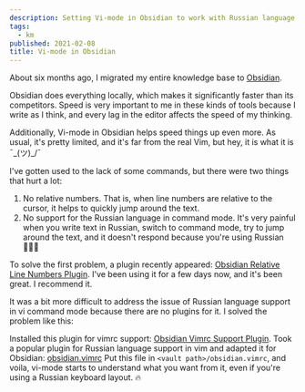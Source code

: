 ```yaml
---
description: Setting Vi-mode in Obsidian to work with Russian language and relative numbers.
tags:
  - km
published: 2021-02-08
title: Vi-mode in Obsidian
---
```


About six months ago, I migrated my entire knowledge base to [Obsidian](https://obsidian.md).

Obsidian does everything locally, which makes it significantly faster than its competitors. Speed is very important to me in these kinds of tools because I write as I think, and every lag in the editor affects the speed of my thinking.

Additionally, Vi-mode in Obsidian helps speed things up even more. As usual, it's pretty limited, and it's far from the real Vim, but hey, it is what it is ¯\_(ツ)_/¯

I've gotten used to the lack of some commands, but there were two things that hurt a lot:

1. No relative numbers. That is, when line numbers are relative to the cursor, it helps to quickly jump around the text.
2. No support for the Russian language in command mode. It's very painful when you write text in Russian, switch to command mode, try to jump around the text, and it doesn't respond because you're using Russian 🤦🏻‍♂️

To solve the first problem, a plugin recently appeared: [Obsidian Relative Line Numbers Plugin](https://github.com/nadavspi/obsidian-relative-line-numbers). I've been using it for a few days now, and it's been great. I recommend it.

It was a bit more difficult to address the issue of Russian language support in vi command mode because there are no plugins for it. I solved the problem like this:

Installed this plugin for vimrc support: [Obsidian Vimrc Support Plugin](https://github.com/esm7/obsidian-vimrc-support).
Took a popular plugin for Russian language support in vim and adapted it for Obsidian: [obsidian.vimrc](https://gitlab.com/aladmit/dotfiles/-/blob/master/obsidian.vimrc)
Put this file in `<vault path>/obsidian.vimrc`, and voila, vi-mode starts to understand what you want from it, even if you're using a Russian keyboard layout. 🔥